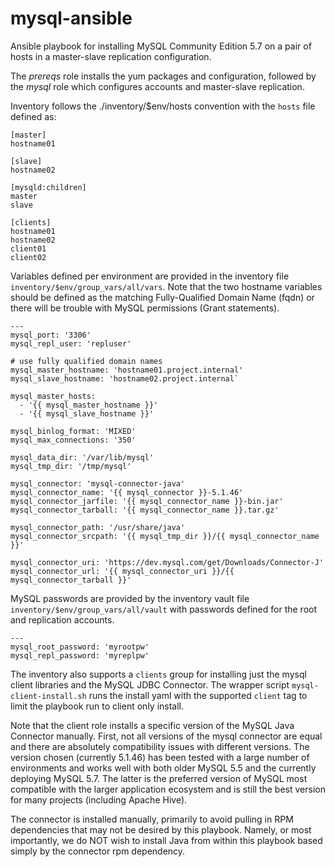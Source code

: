mysql-ansible
=============

  Ansible playbook for installing MySQL Community Edition 5.7 on a pair of
hosts in a master-slave replication configuration.

  The *prereqs* role installs the yum packages and configuration, followed
by the *mysql* role which configures accounts and master-slave replication.

  Inventory follows the ./inventory/$env/hosts convention with the `hosts`
file defined as:
```
[master]
hostname01

[slave]
hostname02

[mysqld:children]
master
slave

[clients]
hostname01
hostname02
client01
client02
```

Variables defined per environment are provided in the inventory file
`inventory/$env/group_vars/all/vars`. Note that the two hostname
variables should be defined as the matching Fully-Qualified Domain Name (fqdn)
or there will be trouble with MySQL permissions (Grant statements).
```
---
mysql_port: '3306'
mysql_repl_user: 'repluser'

# use fully qualified domain names
mysql_master_hostname: 'hostname01.project.internal'
mysql_slave_hostname: 'hostname02.project.internal`

mysql_master_hosts:
  - '{{ mysql_master_hostname }}'
  - '{{ mysql_slave_hostname }}'

mysql_binlog_format: 'MIXED'
mysql_max_connections: '350'

mysql_data_dir: '/var/lib/mysql'
mysql_tmp_dir: '/tmp/mysql'

mysql_connector: 'mysql-connector-java'
mysql_connector_name: '{{ mysql_connector }}-5.1.46'
mysql_connector_jarfile: '{{ mysql_connector_name }}-bin.jar'
mysql_connector_tarball: '{{ mysql_connector_name }}.tar.gz'

mysql_connector_path: '/usr/share/java'
mysql_connector_srcpath: '{{ mysql_tmp_dir }}/{{ mysql_connector_name }}'

mysql_connector_uri: 'https://dev.mysql.com/get/Downloads/Connector-J'
mysql_connector_url: '{{ mysql_connector_uri }}/{{ mysql_connector_tarball }}'
```

MySQL passwords are provided by the inventory vault file
`inventory/$env/group_vars/all/vault` with passwords defined for the root
and replication accounts.
```
---
mysql_root_password: 'myrootpw'
mysql_repl_password: 'myreplpw'
```

The inventory also supports a `clients` group for installing just the
mysql client libraries and the MySQL JDBC Connector.  The wrapper
script `mysql-client-install.sh` runs the install yaml with the
supported `client` tag to limit the playbook run to client only install.

Note that the client role installs a specific version of the MySQL Java
Connector manually.  First, not all versions of the mysql connector are equal
and there are absolutely compatibility issues with different versions. The
version chosen (currently 5.1.46) has been tested with a large number of
environments and works well with both older MySQL 5.5 and the currently
deploying MySQL 5.7.  The latter is the preferred version of MySQL most
compatible with the larger application ecosystem and is still the best
version for many projects (including Apache Hive).

The connector is installed manually, primarily to avoid pulling in RPM
dependencies that may not be desired by this playbook. Namely, or most
importantly, we do NOT wish to install Java from within this playbook
based simply by the connector rpm dependency.
